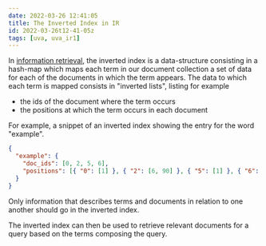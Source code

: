 ```yaml
---
date: 2022-03-26 12:41:05
title: The Inverted Index in IR
id: 2022-03-26t12-41-05z
tags: [uva, uva_ir1]
---
```


In [information retrieval](./2022-03-26t12-31-28z.md), the inverted index is a data-structure
consisting in a hash-map which maps each term in our document collection a set
of data for each of the documents in which the term appears. The data to which
each term is mapped consists in "inverted lists", listing for example

- the ids of the document where the term occurs
- the positions at which the term occurs in each document

For example, a snippet of an inverted index showing the entry for the word
"example".

```JSON
{
  "example": {
    "doc_ids": [0, 2, 5, 6],
    "positions": [{ "0": [1] }, { "2": [6, 90] }, { "5": [1] }, { "6": [6, 8] }]
  }
}
```

Only information that describes terms and documents in relation to one another
should go in the inverted index.

The inverted index can then be used to retrieve relevant documents for a query
based on the terms composing the query.
